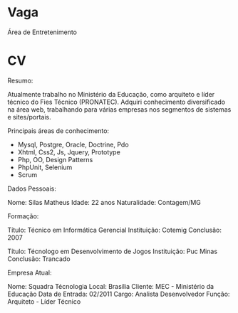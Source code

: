 Vaga
====

Área de Entretenimento

CV
==

Resumo:

  Atualmente trabalho no Ministério da Educação, como arquiteto e líder técnico do Fies Técnico (PRONATEC).
  Adquiri conhecimento diversificado na área web, trabalhando para várias empresas nos segmentos de sistemas 
  e sites/portais.
  
Principais áreas de conhecimento:

  - Mysql, Postgre, Oracle, Doctrine, Pdo
  - Xhtml, Css2, Js, Jquery, Prototype
  - Php, OO, Design Patterns
  - PhpUnit, Selenium
  - Scrum

Dados Pessoais:

  Nome: Silas Matheus
  Idade: 22 anos
  Naturalidade: Contagem/MG

Formação: 

  Título: Técnico em Informática Gerencial
  Instituição: Cotemig
  Conclusão: 2007
  
  Título: Técnologo em Desenvolvimento de Jogos
  Instituição: Puc Minas
  Conclusão: Trancado
  
Empresa Atual:

  Nome: Squadra Técnologia
  Local: Brasília
  Cliente: MEC - Ministério da Educação
  Data de Entrada: 02/2011
  Cargo: Analista Desenvolvedor
  Função: Arquiteto - Líder Técnico 
  



